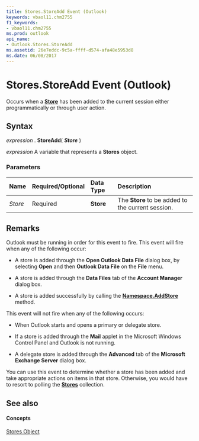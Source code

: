 ```yaml
---
title: Stores.StoreAdd Event (Outlook)
keywords: vbaol11.chm2755
f1_keywords:
- vbaol11.chm2755
ms.prod: outlook
api_name:
- Outlook.Stores.StoreAdd
ms.assetid: 26e7eddc-9c5a-ffff-d574-afa48e5953d8
ms.date: 06/08/2017
---
```



# Stores.StoreAdd Event (Outlook)

Occurs when a **[Store](store-object-outlook.md)** has been added to the current session either programmatically or through user action.


## Syntax

 _expression_ . **StoreAdd**( **_Store_** )

 _expression_ A variable that represents a **Stores** object.


### Parameters



|**Name**|**Required/Optional**|**Data Type**|**Description**|
|:-----|:-----|:-----|:-----|
| _Store_|Required| **Store**|The **Store** to be added to the current session.|

## Remarks

Outlook must be running in order for this event to fire. This event will fire when any of the following occur:


- A store is added through the **Open Outlook Data File** dialog box, by selecting **Open** and then **Outlook Data File** on the **File** menu.
    
- A store is added through the **Data Files** tab of the **Account Manager** dialog box.
    
- A store is added successfully by calling the **[Namespace.AddStore](namespace-addstore-method-outlook.md)** method.
    


This event will not fire when any of the following occurs:


- When Outlook starts and opens a primary or delegate store. 
    
- If a store is added through the **Mail** applet in the Microsoft Windows Control Panel and Outlook is not running.
    
- A delegate store is added through the **Advanced** tab of the **Microsoft Exchange Server** dialog box.
    


You can use this event to determine whether a store has been added and take appropriate actions on items in that store. Otherwise, you would have to resort to polling the **[Stores](stores-object-outlook.md)** collection.


## See also


#### Concepts


[Stores Object](stores-object-outlook.md)

